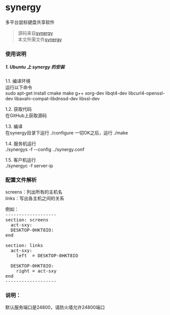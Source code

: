 # synergy
多平台鼠标键盘共享软件   
>源码来自[synergy](https://github.com/symless/synergy)   
>本文所需文件[synergy](./files/synergy/)   

### 使用说明
##### 1. Ubuntu 上 synergy 的安装    
1.1. 编译环境   
运行以下命令   
sudo apt-get install cmake make g++ xorg-dev libqt4-dev libcurl4-openssl-dev libavahi-compat-libdnssd-dev libssl-dev

1.2. 获取代码   
在GitHub上获取源码

1.3. 编译   
在synergy目录下运行
./configure
一切OK之后，运行
./make

1.4. 服务机运行   
./synergys -f --config ../synergy.conf 

1.5. 客户机运行   
./synergyc -f server-ip

### 配置文件解析
screens：列出所有的主机名   
links：写出各主机之间的关系 
<pre>
例如：
-------------------  
section: screens
  act-sxy:
  DESKTOP-0HKT8IO:
end

section: links
  act-sxy:
    left  = DESKTOP-0HKT8IO

  DESKTOP-0HKT8IO:
    right = act-sxy
end
-------------------  
</pre>
### 说明：
默认服务端口是24800，请防火墙允许24800端口